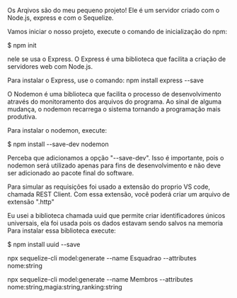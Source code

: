 Os Arqivos são do meu  pequeno projeto!
Ele é um servidor criado com o Node.js, express e com o Sequelize.

Vamos iniciar o nosso projeto, execute o comando de inicialização do npm:

$ npm init

nele se usa o Express. O Express é uma biblioteca que facilita a criação de servidores web com Node.js.

Para instalar o Express, use o comando:
npm install express --save

O Nodemon é uma biblioteca que facilita o processo de desenvolvimento através do monitoramento dos arquivos do programa. Ao sinal de alguma mudança, o nodemon recarrega o sistema tornando a programação mais produtiva.

Para instalar o nodemon, execute:

$ npm install --save-dev nodemon

Perceba que adicionamos a opção "--save-dev". Isso é importante, pois o nodemon será utilizado apenas para fins de desenvolvimento e não deve ser adicionado ao pacote final do software.

Para simular as requisições foi usado a extensão do proprio VS code, chamada REST Client.  Com essa extensão, você poderá criar um arquivo de extensão ".http"

Eu usei a biblioteca chamada uuid que permite criar identificadores únicos universais, ela foi usada pois os dados estavam sendo salvos na memoria
Para instalar essa biblioteca execute:

$ npm install uuid --save


npx sequelize-cli model:generate --name Esquadrao --attributes nome:string

npx sequelize-cli model:generate --name Membros --attributes nome:string,magia:string,ranking:string